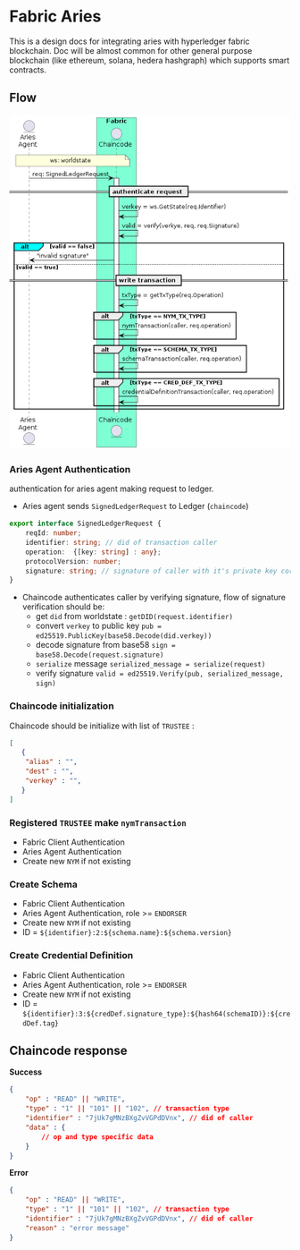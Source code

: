 # Fabric Aries

This is a design docs for integrating aries with hyperledger fabric blockchain. Doc will be almost common for other general purpose blockchain (like ethereum, solana, hedera hashgraph) which supports smart contracts.

## Flow

![Chaincode request flow](docs/cc-request.png)

### Aries Agent Authentication

authentication for aries agent making request to ledger.

- Aries agent sends `SignedLedgerRequest` to Ledger (`chaincode`)

```ts
export interface SignedLedgerRequest {
    reqId: number;
    identifier: string; // did of transaction caller
    operation:  {[key: string] : any};
    protocolVersion: number;
    signature: string; // signature of caller with it's private key corresponding to verkey of did caller.
}
```

- Chaincode authenticates caller by verifying signature, flow of signature verification should be:
  - get `did` from worldstate : `getDID(request.identifier)`
  - convert `verkey` to  public key `pub = ed25519.PublicKey(base58.Decode(did.verkey))`
  - decode signature from base58 `sign = base58.Decode(request.signature)`
  - `serialize` message `serialized_message = serialize(request)`
  - verify signature `valid = ed25519.Verify(pub, serialized_message, sign)`


### Chaincode initialization

Chaincode should be initialize with list of `TRUSTEE` :

```json
[
   {
    "alias" : "",
    "dest" : "",
    "verkey" : "",
   } 
]
```

### Registered `TRUSTEE` make `nymTransaction`

- Fabric Client Authentication
- Aries Agent Authentication
- Create new `NYM` if not existing

### Create Schema

- Fabric Client Authentication
- Aries Agent Authentication, role >= `ENDORSER`
- Create new `NYM` if not existing
- ID = `${identifier}:2:${schema.name}:${schema.version}`

### Create Credential Definition

- Fabric Client Authentication
- Aries Agent Authentication, role >= `ENDORSER`
- Create new `NYM` if not existing
- ID = `${identifier}:3:${credDef.signature_type}:${hash64(schemaID)}:${credDef.tag}`


## Chaincode response

**Success**

```json
{
    "op" : "READ" || "WRITE",
    "type" : "1" || "101" || "102", // transaction type
    "identifier" : "7jUk7gMNzBXgZvVGPdDVnx", // did of caller
    "data" : {
        // op and type specific data
    }
}
```

**Error**

```json
{
    "op" : "READ" || "WRITE",
    "type" : "1" || "101" || "102", // transaction type
    "identifier" : "7jUk7gMNzBXgZvVGPdDVnx", // did of caller
    "reason" : "error message"  
}
```